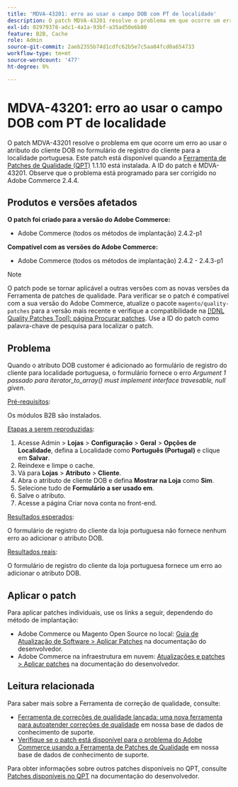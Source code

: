 ```yaml
---
title: 'MDVA-43201: erro ao usar o campo DOB com PT de localidade'
description: O patch MDVA-43201 resolve o problema em que ocorre um erro ao usar o atributo do cliente DOB no formulário de registro do cliente para a localidade portuguesa. Este patch está disponível quando a [Ferramenta de correções de qualidade (QPT)](/help/announcements/adobe-commerce-announcements/magento-quality-patches-released-new-tool-to-self-serve-quality-patches.md) 1.1.10 está instalada. A ID do patch é MDVA-43201. Observe que o problema está programado para ser corrigido no Adobe Commerce 2.4.4.
exl-id: 02979378-adc1-4a1a-93bf-a35ad50e6b80
feature: B2B, Cache
role: Admin
source-git-commit: 2aeb2355b74d1cdfc62b5e7c5aa04fcd0a654733
workflow-type: tm+mt
source-wordcount: '477'
ht-degree: 0%

---
```


# MDVA-43201: erro ao usar o campo DOB com PT de localidade

O patch MDVA-43201 resolve o problema em que ocorre um erro ao usar o atributo do cliente DOB no formulário de registro do cliente para a localidade portuguesa. Este patch está disponível quando a [Ferramenta de Patches de Qualidade (QPT)](/help/announcements/adobe-commerce-announcements/magento-quality-patches-released-new-tool-to-self-serve-quality-patches.md) 1.1.10 está instalada. A ID do patch é MDVA-43201. Observe que o problema está programado para ser corrigido no Adobe Commerce 2.4.4.

## Produtos e versões afetados

**O patch foi criado para a versão do Adobe Commerce:**

* Adobe Commerce (todos os métodos de implantação) 2.4.2-p1

**Compatível com as versões do Adobe Commerce:**

* Adobe Commerce (todos os métodos de implantação) 2.4.2 - 2.4.3-p1

>[!NOTE]
>
>O patch pode se tornar aplicável a outras versões com as novas versões da Ferramenta de patches de qualidade. Para verificar se o patch é compatível com a sua versão do Adobe Commerce, atualize o pacote `magento/quality-patches` para a versão mais recente e verifique a compatibilidade na [[!DNL Quality Patches Tool]: página Procurar patches](https://experienceleague.adobe.com/tools/commerce-quality-patches/index.html). Use a ID do patch como palavra-chave de pesquisa para localizar o patch.

## Problema

Quando o atributo DOB customer é adicionado ao formulário de registro do cliente para localidade portuguesa, o formulário fornece o erro *Argument 1 passado para iterator_to_array() must implement interface travesable, null given*.

<u>Pré-requisitos</u>:

Os módulos B2B são instalados.

<u>Etapas a serem reproduzidas</u>:

1. Acesse Admin > **Lojas** > **Configuração** > **Geral** > **Opções de Localidade**, defina a Localidade como **Português (Portugal)** e clique em **Salvar**.
1. Reindexe e limpe o cache.
1. Vá para **Lojas** > **Atributo** > **Cliente**.
1. Abra o atributo de cliente DOB e defina **Mostrar na Loja** como **Sim**.
1. Selecione tudo de **Formulário a ser usado em**.
1. Salve o atributo.
1. Acesse a página Criar nova conta no front-end.

<u>Resultados esperados</u>:

O formulário de registro do cliente da loja portuguesa não fornece nenhum erro ao adicionar o atributo DOB.

<u>Resultados reais</u>:

O formulário de registro do cliente da loja portuguesa fornece um erro ao adicionar o atributo DOB.

## Aplicar o patch

Para aplicar patches individuais, use os links a seguir, dependendo do método de implantação:

* Adobe Commerce ou Magento Open Source no local: [Guia de Atualização de Software > Aplicar Patches](https://experienceleague.adobe.com/en/docs/commerce-operations/tools/quality-patches-tool/usage) na documentação do desenvolvedor.
* Adobe Commerce na infraestrutura em nuvem: [Atualizações e patches > Aplicar patches](https://experienceleague.adobe.com/en/docs/commerce-cloud-service/user-guide/develop/upgrade/apply-patches) na documentação do desenvolvedor.

## Leitura relacionada

Para saber mais sobre a Ferramenta de correção de qualidade, consulte:

* [Ferramenta de correções de qualidade lançada: uma nova ferramenta para autoatender correções de qualidade](/help/announcements/adobe-commerce-announcements/magento-quality-patches-released-new-tool-to-self-serve-quality-patches.md) em nossa base de dados de conhecimento de suporte.
* [Verifique se o patch está disponível para o problema do Adobe Commerce usando a Ferramenta de Patches de Qualidade](/help/support-tools/patches-available-in-qpt-tool/check-patch-for-magento-issue-with-magento-quality-patches.md) em nossa base de dados de conhecimento de suporte.

Para obter informações sobre outros patches disponíveis no QPT, consulte [Patches disponíveis no QPT](https://experienceleague.adobe.com/tools/commerce-quality-patches/index.html) na documentação do desenvolvedor.
